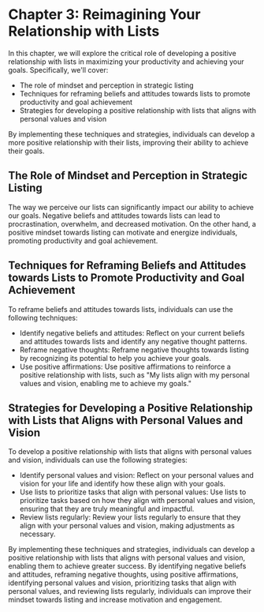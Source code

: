 Chapter 3: Reimagining Your Relationship with Lists
===================================================

In this chapter, we will explore the critical role of developing a positive relationship with lists in maximizing your productivity and achieving your goals. Specifically, we'll cover:

* The role of mindset and perception in strategic listing
* Techniques for reframing beliefs and attitudes towards lists to promote productivity and goal achievement
* Strategies for developing a positive relationship with lists that aligns with personal values and vision

By implementing these techniques and strategies, individuals can develop a more positive relationship with their lists, improving their ability to achieve their goals.

The Role of Mindset and Perception in Strategic Listing
-------------------------------------------------------

The way we perceive our lists can significantly impact our ability to achieve our goals. Negative beliefs and attitudes towards lists can lead to procrastination, overwhelm, and decreased motivation. On the other hand, a positive mindset towards listing can motivate and energize individuals, promoting productivity and goal achievement.

Techniques for Reframing Beliefs and Attitudes towards Lists to Promote Productivity and Goal Achievement
---------------------------------------------------------------------------------------------------------

To reframe beliefs and attitudes towards lists, individuals can use the following techniques:

* Identify negative beliefs and attitudes: Reflect on your current beliefs and attitudes towards lists and identify any negative thought patterns.
* Reframe negative thoughts: Reframe negative thoughts towards listing by recognizing its potential to help you achieve your goals.
* Use positive affirmations: Use positive affirmations to reinforce a positive relationship with lists, such as "My lists align with my personal values and vision, enabling me to achieve my goals."

Strategies for Developing a Positive Relationship with Lists that Aligns with Personal Values and Vision
--------------------------------------------------------------------------------------------------------

To develop a positive relationship with lists that aligns with personal values and vision, individuals can use the following strategies:

* Identify personal values and vision: Reflect on your personal values and vision for your life and identify how these align with your goals.
* Use lists to prioritize tasks that align with personal values: Use lists to prioritize tasks based on how they align with personal values and vision, ensuring that they are truly meaningful and impactful.
* Review lists regularly: Review your lists regularly to ensure that they align with your personal values and vision, making adjustments as necessary.

By implementing these techniques and strategies, individuals can develop a positive relationship with lists that aligns with personal values and vision, enabling them to achieve greater success. By identifying negative beliefs and attitudes, reframing negative thoughts, using positive affirmations, identifying personal values and vision, prioritizing tasks that align with personal values, and reviewing lists regularly, individuals can improve their mindset towards listing and increase motivation and engagement.

